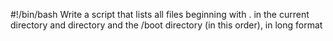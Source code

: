 #!/bin/bash
Write a script that lists all files beginning with . in the current directory and directory and the /boot directory (in this order), in long format
